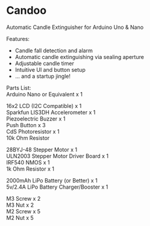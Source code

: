 # Candoo
Automatic Candle Extinguisher for Arduino Uno &amp; Nano

Features:
- Candle fall detection and alarm
- Automatic candle extinguishing via sealing aperture
- Adjustable candle timer
- Intuitive UI and button setup
- ... and a startup jingle!

Parts List:\
Arduino Nano or Equivalent x 1

16x2 LCD (I2C Compatible) x 1\
Sparkfun LIS3DH Accelerometer x 1\
Piezoelectric Buzzer x 1\
Push Button x 3\
CdS Photoresistor x 1\
10k Ohm Resistor

28BYJ-48 Stepper Motor x 1\
ULN2003 Stepper Motor Driver Board x 1\
IRF540 NMOS x 1\
1k Ohm Resistor x 1

2000mAh LiPo Battery (or Better) x 1\
5v/2.4A LiPo Battery Charger/Booster x 1

M3 Screw x 2\
M3 Nut x 2\
M2 Screw x 5\
M2 Nut x 5
